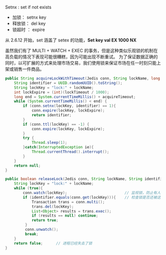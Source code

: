 Setnx : set if not exists

- 加锁： setnx key
- 释放锁： del key
- 锁超时 ： expire

从 2.6.12 开始，set 涵盖了 setex 的功能，**Set key val EX 1000 NX**

虽然我们有了 MULTI + WATCH + EXEC 的事务，但是这种类似乐观锁的机制在高负载的情况下表现可能很糟糕，因为可能出现不断重试。
为了保证数据正确的同时，以可扩展的方式来处理市场交易，我们使用锁来保证市场在任一时刻只能上架或销售一件商品。

```java
public String acquireLockWithTimeout(Jedis conn, String lockName, long acquireTimeout, long lockTimeout){
    String identifier = UUID.randomUUID().toString();
    String lockKey = "lock:" + lockName;
    int lockExpire = (int)(lockTimeout / 1000);
    long end = System.currentTimeMillis() + acquireTimeout;
    while (System.currentTimeMillis() < end) {
        if (conn.setnx(lockKey, identifier) == 1){
            conn.expire(lockKey, lockExpire);
            return identifier;
        }
        if (conn.ttl(lockKey) == -1) {
            conn.expire(lockKey, lockExpire);
        }
        try {
            Thread.sleep(1);
        }catch(InterruptedException ie){
            Thread.currentThread().interrupt();
        }
    }
    return null;
}

public boolean releaseLock(Jedis conn, String lockName, String identifier) {
    String lockKey = "lock:" + lockName;
    while (true){
        conn.watch(lockKey);                          // 监视锁，防止有人在同时修改锁
        if (identifier.equals(conn.get(lockKey))){    // 检查锁是否还被这个线程持有
            Transaction trans = conn.multi();
            trans.del(lockKey);
            List<Object> results = trans.exec();
            if (results == null) continue;
            return true;
         }
         conn.unwatch();
         break;
    }
    return false;      // 进程已经失去了锁
}
```
